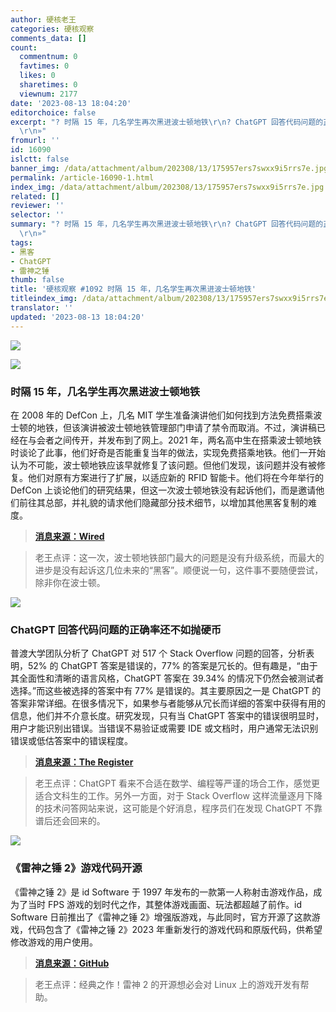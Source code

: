 ```yaml
---
author: 硬核老王
categories: 硬核观察
comments_data: []
count:
  commentnum: 0
  favtimes: 0
  likes: 0
  sharetimes: 0
  viewnum: 2177
date: '2023-08-13 18:04:20'
editorchoice: false
excerpt: "? 时隔 15 年，几名学生再次黑进波士顿地铁\r\n? ChatGPT 回答代码问题的正确率还不如抛硬币\r\n? 《雷神之锤 2》游戏代码开源\r\n»
  \r\n»"
fromurl: ''
id: 16090
islctt: false
banner_img: /data/attachment/album/202308/13/175957ers7swxx9i5rrs7e.jpg
permalink: /article-16090-1.html
index_img: /data/attachment/album/202308/13/175957ers7swxx9i5rrs7e.jpg
related: []
reviewer: ''
selector: ''
summary: "? 时隔 15 年，几名学生再次黑进波士顿地铁\r\n? ChatGPT 回答代码问题的正确率还不如抛硬币\r\n? 《雷神之锤 2》游戏代码开源\r\n»
  \r\n»"
tags:
- 黑客
- ChatGPT
- 雷神之锤
thumb: false
title: '硬核观察 #1092 时隔 15 年，几名学生再次黑进波士顿地铁'
titleindex_img: /data/attachment/album/202308/13/175957ers7swxx9i5rrs7e.jpg
translator: ''
updated: '2023-08-13 18:04:20'
---
```


![](/data/attachment/album/202308/13/175957ers7swxx9i5rrs7e.jpg)


![](/data/attachment/album/202308/13/180011bzo1f1fx4f46sf49.jpg)


### 时隔 15 年，几名学生再次黑进波士顿地铁


在 2008 年的 DefCon 上，几名 MIT 学生准备演讲他们如何找到方法免费搭乘波士顿的地铁，但该演讲被波士顿地铁管理部门申请了禁令而取消。不过，演讲稿已经在与会者之间传开，并发布到了网上。2021 年，两名高中生在搭乘波士顿地铁时谈论了此事，他们好奇是否能重复当年的做法，实现免费搭乘地铁。他们一开始认为不可能，波士顿地铁应该早就修复了该问题。但他们发现，该问题并没有被修复。他们对原有方案进行了扩展，以适应新的 RFID 智能卡。他们将在今年举行的 DefCon 上谈论他们的研究结果，但这一次波士顿地铁没有起诉他们，而是邀请他们前往其总部，并礼貌的请求他们隐藏部分技术细节，以增加其他黑客复制的难度。



> 
> **[消息来源：Wired](https://www.wired.com/story/mtba-charliecard-hack-defcon-2023/)**
> 
> 
> 



> 
> 老王点评：这一次，波士顿地铁部门最大的问题是没有升级系统，而最大的进步是没有起诉这几位未来的“黑客”。顺便说一句，这件事不要随便尝试，除非你在波士顿。
> 
> 
> 


![](/data/attachment/album/202308/13/180025jp6tzltepetpp0k6.jpg)


### ChatGPT 回答代码问题的正确率还不如抛硬币


普渡大学团队分析了 ChatGPT 对 517 个 Stack Overflow 问题的回答，分析表明，52% 的 ChatGPT 答案是错误的，77% 的答案是冗长的。但有趣是，“由于其全面性和清晰的语言风格，ChatGPT 答案在 39.34% 的情况下仍然会被测试者选择。”而这些被选择的答案中有 77% 是错误的。其主要原因之一是 ChatGPT 的答案非常详细。在很多情况下，如果参与者能够从冗长而详细的答案中获得有用的信息，他们并不介意长度。研究发现，只有当 ChatGPT 答案中的错误很明显时，用户才能识别出错误。当错误不易验证或需要 IDE 或文档时，用户通常无法识别错误或低估答案中的错误程度。



> 
> **[消息来源：The Register](https://www.theregister.com/2023/08/07/chatgpt_stack_overflow_ai/)**
> 
> 
> 



> 
> 老王点评：ChatGPT 看来不合适在数学、编程等严谨的场合工作，感觉更适合文科生的工作。另外一方面，对于 Stack Overflow 这样流量逐月下降的技术问答网站来说，这可能是个好消息，程序员们在发现 ChatGPT 不靠谱后还会回来的。
> 
> 
> 


![](/data/attachment/album/202308/13/180227jdjm2yl3jasmmyzd.jpg)


### 《雷神之锤 2》游戏代码开源


《雷神之锤 2》是 id Software 于 1997 年发布的一款第一人称射击游戏作品，成为了当时 FPS 游戏的划时代之作，其整体游戏画面、玩法都超越了前作。id Software 日前推出了《雷神之锤 2》增强版游戏，与此同时，官方开源了这款游戏，代码包含了《雷神之锤 2》2023 年重新发行的游戏代码和原版代码，供希望修改游戏的用户使用。



> 
> **[消息来源：GitHub](https://github.com/id-Software/quake2-rerelease-dll)**
> 
> 
> 



> 
> 老王点评：经典之作！雷神 2 的开源想必会对 Linux 上的游戏开发有帮助。
> 
> 
>